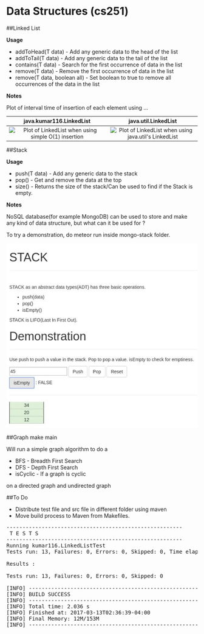 # Data Structures (cs251)

##Linked List

**Usage**
+ addToHead(T data) - Add any generic data to the head of the list
+ addToTail(T data) - Add any generic data to the tail of the list
+ contains(T data) - Search for the first occurrence of data in the list
+ remove(T data) - Remove the first occurrence of data in the list
+ remove(T data, boolean all) - Set boolean to true to remove all occurrences of the data in the list

**Notes**

Plot of interval time of insertion of each element using ...

 java.kumar116.LinkedList | java.util.LinkedList
:--------------------------------------------------:|:-----------------------------------------------------:
![Plot of LinkedList when using simple O(1) insertion](https://github.com/kumar116/cs251/blob/master/archive/LinkedList/plot_ll_loop.png?raw=true "Plot of LinkedList when using simple O(1) insertion") | ![Plot of LinkedList when using java.util's LinkedList](https://github.com/kumar116/cs251/blob/master/archive/LinkedList/plot_ll_java.png?raw=true "Plot of LinkedList when using java.util's LinkedList")

##Stack

**Usage**
+ push(T data) - Add any generic data to the stack
+ pop() - Get and remove the data at the top
+ size() - Returns the size of the stack/Can be used to find if the Stack is empty.

**Notes**

NoSQL database(for example MongoDB) can be used to store and make any kind of data structure, but what can it be used for ?

To try a demonstration, do meteor run inside mongo-stack folder.

![Mongo Stack](https://github.com/kumar116/DT/blob/master/mongo-stack/stack-mongo.jpg?raw=true "Mongo Stack")

##Graph
make main

Will run a simple graph algorithm to do a 
+ BFS - Breadth First Search
+ DFS - Depth First Search
+ isCyclic - If a graph is cyclic

on a directed graph and undirected graph

##To Do
+ Distribute test file and src file in different folder using maven
+ Move build process to Maven from Makefiles.

<pre>
-------------------------------------------------------
 T E S T S
-------------------------------------------------------
Running kumar116.LinkedListTest
Tests run: 13, Failures: 0, Errors: 0, Skipped: 0, Time elapsed: 0.042 sec - in kumar116.LinkedListTest

Results :

Tests run: 13, Failures: 0, Errors: 0, Skipped: 0

[INFO] ------------------------------------------------------------------------
[INFO] BUILD SUCCESS
[INFO] ------------------------------------------------------------------------
[INFO] Total time: 2.036 s
[INFO] Finished at: 2017-03-13T02:36:39-04:00
[INFO] Final Memory: 12M/153M
[INFO] ------------------------------------------------------------------------
</pre>
